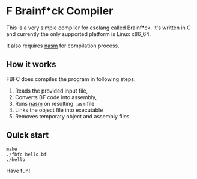 # F Brainf\*ck Compiler

This is a very simple compiler for esolang called Brainf\*ck.
It's written in C and currently the only supported platform is Linux x86\_64.

It also requires [nasm](https://www.nasm.us/) for compilation process.

## How it works

FBFC does compiles the program in following steps:

1. Reads the provided input file,
2. Converts BF code into assembly,
3. Runs [nasm](https://www.nasm.us/) on resulting `.asm` file
4. Links the object file into executable
5. Removes temporaty object and assembly files

## Quick start

```console
make
./fbfc hello.bf
./hello
```

Have fun!
